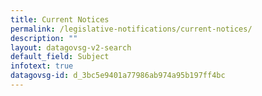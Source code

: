 ```yaml
---
title: Current Notices
permalink: /legislative-notifications/current-notices/
description: ""
layout: datagovsg-v2-search
default_field: Subject
infotext: true
datagovsg-id: d_3bc5e9401a77986ab974a95b197ff4bc
---
```

